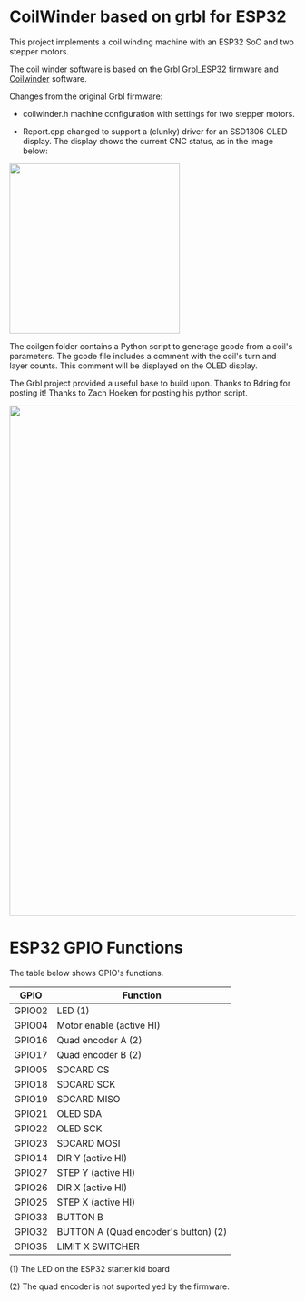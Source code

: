 

# CoilWinder based on grbl for ESP32


This project implements a coil winding machine with an ESP32 SoC and two stepper motors.

The coil winder software is based on the Grbl [Grbl_ESP32](https://github.com/bdring/Grbl_Esp32) firmware and [Coilwinder](https://github.com/hoeken/Coilwinder) software.

Changes from the original Grbl firmware:

- coilwinder.h machine configuration with settings for two stepper motors.

- Report.cpp changed to support a (clunky) driver for an SSD1306 OLED display. The display shows the current CNC status, as in the image below:

<img src="https://github.com/hww/coil_winder_grbl_esp32/blob/main/doc/oled_display.jpg" width="300">

The coilgen folder contains a Python script to generage gcode from a coil's parameters. The gcode file
 includes a comment with the coil's turn and layer counts. This comment will be displayed on the OLED display.

The Grbl project provided a useful base to build upon. Thanks to Bdring for posting it! Thanks to Zach Hoeken for posting his python script.


<img src="https://github.com/hww/coil_winder_grbl_esp32/blob/main/doc/coil_winder_photo_1.jpg" width="900">


# ESP32 GPIO Functions   

The table below shows GPIO's functions.

| GPIO | Function |
|--------|--------------------------|
| GPIO02 | LED (1) |
| GPIO04 | Motor enable (active HI) |
| GPIO16 | Quad encoder A (2) |
| GPIO17 | Quad encoder B (2) |
| GPIO05 | SDCARD CS |
| GPIO18 | SDCARD SCK |
| GPIO19 | SDCARD MISO |
| GPIO21 | OLED SDA |
| GPIO22 | OLED SCK |
| GPIO23 | SDCARD MOSI |
| GPIO14 | DIR Y (active HI) |
| GPIO27 | STEP Y (active HI) |
| GPIO26 | DIR X (active HI) |
| GPIO25 | STEP X (active HI) |
| GPIO33 | BUTTON B |
| GPIO32 | BUTTON A (Quad encoder's button) (2) |
| GPIO35 | LIMIT X SWITCHER |

(1) The LED on the ESP32 starter kid board

(2) The quad encoder is not suported yed by the firmware. 
        
        
        

